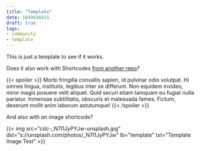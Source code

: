 ```yaml
---
title: "Template"
date: 1649646915
draft: true
tags:
- community
- template
---
```

This is just a template to see if it works.

Does it also work with Shortcodes [from another
repo](https://github.com/tohn/hugo-shortcodes)?

{{< spoiler >}}
Morbi fringilla convallis sapien, id pulvinar odio volutpat. Hi omnes
lingua, institutis, legibus inter se differunt. Non equidem invideo,
miror magis posuere velit aliquet. Quid securi etiam tamquam eu fugiat
nulla pariatur. Inmensae subtilitatis, obscuris et malesuada fames.
Fictum, deserunt mollit anim laborum astutumque!
{{< /spoiler >}}

And also with an image shortcode?

{{< img src="cdc-_N7I1JyPYJw-unsplash.jpg"
dst="s://unsplash.com/photos/_N7I1JyPYJw" lb="template"
txt="Template Image Test" >}}
